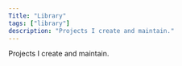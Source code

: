 ```yaml
---
Title: "Library"
tags: ["library"]
description: "Projects I create and maintain."
---
```

Projects I create and maintain.
